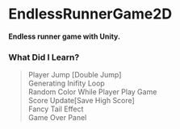 # EndlessRunnerGame2D
**Endless runner game with Unity.** </br>

<h3>What Did I Learn?</h3>  

>Player Jump [Double Jump] <br>
>Generating Inifity Loop <br>
>Random Color While Player Play Game <br>
>Score Update[Save High Score] <br>
>Fancy Tail Effect <br>
>Game Over Panel

